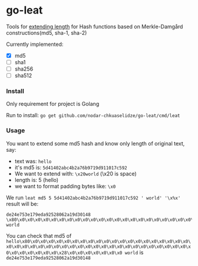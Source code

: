 go-leat
====

Tools for [extending length](https://en.wikipedia.org/wiki/Length_extension_attack)
for Hash functions based on Merkle-Damgård constructions(md5, sha-1,
sha-2)

Currently implemented:
- [X] md5
- [ ] sha1
- [ ] sha256
- [ ] sha512

### Install
 Only requirement for project is Golang
 
 Run to install: `go get github.com/nodar-chkuaselidze/go-leat/cmd/leat`


### Usage
You want to extend some md5 hash and know only length of original text, say:
  * text was: `hello`
  * it's md5 is: `5d41402abc4b2a76b9719d911017c592`
  * We want to extend with: `\x20world` (\x20 is space)
  * length is: 5 (hello)
  * we want to format padding bytes like: `\x0`
  
We run `leat md5 5 5d41402abc4b2a76b9719d911017c592 ' world' '\x%x'` result will be:
```
de24e753e179eda92528062a19d30148
\x80\x0\x0\x0\x0\x0\x0\x0\x0\x0\x0\x0\x0\x0\x0\x0\x0\x0\x0\x0\x0\x0\x0\x0\x0\x0\x0\x0\x0\x0\x0\x0\x0\x0\x0\x0\x0\x0\x0\x0\x0\x0\x0\x0\x0\x0\x0\x0\x0\x0\x0\x28\x0\x0\x0\x0\x0\x0\x0 world
```

You can check that md5 of `hello\x80\x0\x0\x0\x0\x0\x0\x0\x0\x0\x0\x0\x0\x0\x0\x0\x0\x0\x0\x0\x0\x0\x0\x0\x0\x0\x0\x0\x0\x0\x0\x0\x0\x0\x0\x0\x0\x0\x0\x0\x0\x0\x0\x0\x0\x0\x0\x0\x0\x0\x0\x28\x0\x0\x0\x0\x0\x0\x0 world` is `de24e753e179eda92528062a19d30148`
